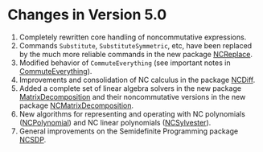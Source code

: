 # Changes in Version 5.0

1. Completely rewritten core handling of noncommutative expressions.
2. Commands `Substitute`, `SubstituteSymmetric`, etc, have been
   replaced by the much more reliable commands in the new package
   [NCReplace](#PackageNCReplace).
3. Modified behavior of `CommuteEverything` (see important notes in
   [CommuteEverything](#CommuteEverything)).
4. Improvements and consolidation of NC calculus in the package
   [NCDiff](#PackageNCDiff).
5. Added a complete set of linear algebra solvers in the new package
   [MatrixDecomposition](#PackageMatrixDecomposition) and their
   noncommutative versions in the new package
   [NCMatrixDecomposition](#PackageNCMatrixDecomposition).
6. New algorithms for representing and operating with NC polynomials
   ([NCPolynomial](#PackageNCPolynomial)) and NC linear polynomials
   ([NCSylvester](#PackageNCSylvester)).
7. General improvements on the Semidefinite Programming package
   [NCSDP](#PackageNCSDP).
